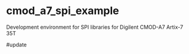 # cmod_a7_spi_example
Development environment for SPI libraries for Digilent CMOD-A7 Artix-7 35T

#update
